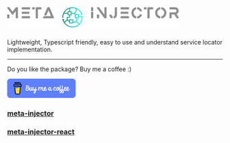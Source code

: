 # ![meta injector logo](./assets/meta-injector.png)

Lightweight, Typescript friendly, easy to use and understand service locator implementation.

---

Do you like the package? Buy me a coffee :)

<a href="https://www.buymeacoffee.com/konstantinkai" target="_blank"><img src="https://github.com/KonstantinKai/meta-injector/blob/main/assets/buymeacoffee-button.png?raw=true" alt="Buy Me A Coffee"></a>

### **[meta-injector](https://github.com/KonstantinKai/kdev/tree/main/packages/meta-injector)**

### **[meta-injector-react](https://github.com/KonstantinKai/kdev/tree/main/packages/meta-injector-react)**
